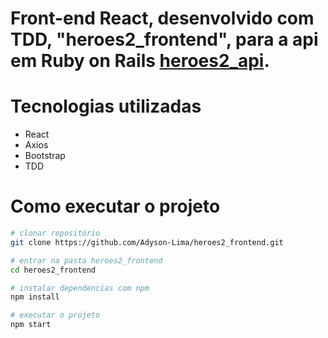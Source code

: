 # Front-end React, desenvolvido com TDD, "heroes2_frontend", para a api em Ruby on Rails <a href="https://github.com/Adyson-Lima/heroes2_api">heroes2_api</a>.

# Tecnologias utilizadas

- React
- Axios
- Bootstrap
- TDD

# Como executar o projeto

```bash
# clonar repositório
git clone https://github.com/Adyson-Lima/heroes2_frontend.git

# entrar na pasta heroes2_frontend
cd heroes2_frontend

# instalar dependencias com npm
npm install

# executar o projeto
npm start
```
